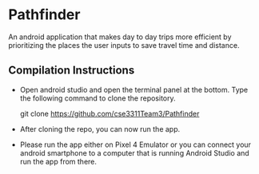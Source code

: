 # Pathfinder
An android application that makes day to day trips more efficient by prioritizing the places the user inputs to save travel time and distance.

## Compilation Instructions

- Open android studio and open the terminal panel at the bottom. Type the following command to clone the repository.

  git clone https://github.com/cse3311Team3/Pathfinder

- After cloning the repo, you can now run the app.
- Please run the app either on Pixel 4 Emulator or you can connect your android smartphone to a computer that is running Android Studio and run the app from there.

